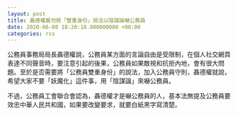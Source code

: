 ```yaml
---
layout: post
title: 聶德權冀勿將「雙重身份」說法以陰謀論嚇公務員
date: 2020-06-08 18:20:18.000000000 +08:00
categories: rss
---
```


公務員事務局局長聶德權說，公務員某方面的言論自由是受限制，在個人社交網頁表達不同聲音時，要注意引起的後果，公務員如果敵視和抗拒內地，會有很大問題。至於是否需要將「公務員雙重身份」的說法，加入公務員守則，聶德權就說，希望大家不要「妖魔化」這件事，用「陰謀論」來嚇公務員。

不過，公務員工會聯合會認為，聶德權才是嚇公務員的人，基本法無提及公務員要效忠中華人民共和國，如果要改變要求，就要白紙黑字寫清楚。
